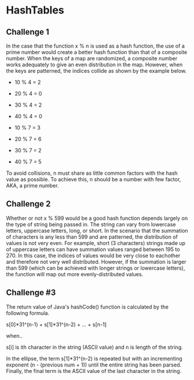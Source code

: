 # HashTables

## Challenge 1

In the case that the function x % n is used as a hash function, the use of a prime number would create a better hash function than that of a composite 
number. When the keys of a map are randomized, a composite number works adequately to give an even distribution in the map. However, when the keys are 
patterned, the indices collide as shown by the example below.

- 10 % 4 = 2
- 20 % 4 = 0
- 30 % 4 = 2
- 40 % 4 = 0

- 10 % 7 = 3
- 20 % 7 = 6
- 30 % 7 = 2
- 40 % 7 = 5

To avoid collisions, n must share as little common factors with the hash value as possible. To achieve this, n should be a number with few factor, AKA,
a prime number.

## Challenge 2

Whether or not x % 599 would be a good hash function depends largely on the type of string being passed in. The string can vary from lowercase letters, uppercase letters, long, or short. In the scenario that the summation of characters is any less than 599 and are patterned, the distribution of values is not very even. For example, short (3 characters) strings made up of uppercase letters can have summation values ranged between 195 to 270. In this case, the indices of values would be very close to eachother and therefore not very well distributed. However, if the summation is larger than 599 (which can be achieved with longer strings or lowercase letters), the function will map out more evenly-distributed values.

## Challenge #3

The return value of Java's hashCode() function is calculated by the following formula.

s\[0\]*31^(n-1) + s\[1\]*31^(n-2) + ... + s\[n-1\]

when..

s\[i\] is ith character in the string (ASCII value) and n is length of the string.

In the ellipse, the term s\[1\]*31^(n-2) is repeated but with an incrementing exponent (n - (previous num + 1)) until the entire string has been parsed.
Finally, the final term is the ASCII value of the last character in the string.
